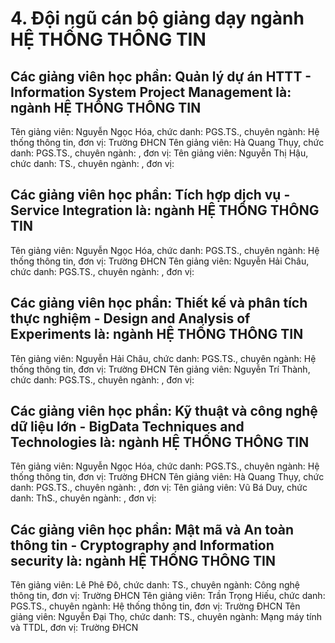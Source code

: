 # 4. Đội ngũ cán bộ giảng dạy ngành HỆ THỐNG THÔNG TIN
## Các giảng viên học phần: Quản lý dự án HTTT  - Information System Project Management là: ngành HỆ THỐNG THÔNG TIN
Tên giảng viên: Nguyễn Ngọc Hóa, chức danh: PGS.TS., chuyên ngành: Hệ thống thông tin, đơn vị: Trường ĐHCN
Tên giảng viên: Hà Quang Thụy, chức danh: PGS.TS., chuyên ngành: , đơn vị:
Tên giảng viên: Nguyễn Thị Hậu, chức danh: TS., chuyên ngành: , đơn vị:
## Các giảng viên học phần: Tích hợp dịch vụ - Service Integration là: ngành HỆ THỐNG THÔNG TIN
Tên giảng viên: Nguyễn Ngọc Hóa, chức danh: PGS.TS., chuyên ngành: Hệ thống thông tin, đơn vị: Trường ĐHCN
Tên giảng viên: Nguyễn Hải Châu, chức danh: PGS.TS., chuyên ngành: , đơn vị:
## Các giảng viên học phần: Thiết kế và phân tích thực nghiệm - Design and Analysis of Experiments là: ngành HỆ THỐNG THÔNG TIN
Tên giảng viên: Nguyễn Hải Châu, chức danh: PGS.TS., chuyên ngành: Hệ thống thông tin, đơn vị: Trường ĐHCN
Tên giảng viên: Nguyễn Trí Thành, chức danh: PGS.TS., chuyên ngành: , đơn vị:
## Các giảng viên học phần: Kỹ thuật và công nghệ dữ liệu lớn - BigData Techniques and Technologies là: ngành HỆ THỐNG THÔNG TIN
Tên giảng viên: Nguyễn Ngọc Hóa, chức danh: PGS.TS., chuyên ngành: Hệ thống thông tin, đơn vị: Trường ĐHCN
Tên giảng viên: Hà Quang Thụy, chức danh: PGS.TS., chuyên ngành: , đơn vị:
Tên giảng viên: Vũ Bá Duy, chức danh: ThS., chuyên ngành: , đơn vị:
## Các giảng viên học phần: Mật mã và An toàn thông tin - Cryptography and Information security là: ngành HỆ THỐNG THÔNG TIN
Tên giảng viên: Lê Phê Đô, chức danh: TS., chuyên ngành: Công nghệ thông tin, đơn vị: Trường ĐHCN
Tên giảng viên: Trần Trọng Hiếu, chức danh: PGS.TS., chuyên ngành: Hệ thống thông tin, đơn vị: Trường ĐHCN
Tên giảng viên: Nguyễn Đại Thọ, chức danh: TS., chuyên ngành: Mạng máy tính và TTDL, đơn vị: Trường ĐHCN
